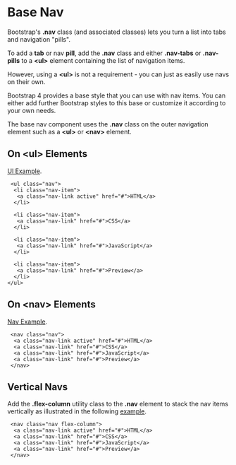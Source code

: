 
# Base Nav

Bootstrap's **.nav** class (and associated classes) lets you turn a list into tabs and navigation "pills".

To add a **tab** or nav **pill**, add the **.nav** class and either **.nav-tabs** or **.nav-pills**
to a **&lt;ul&gt;** element containing the list of navigation items.

However, using a **&lt;ul&gt;** is not a requirement \- you can just as easily use navs on their own.

Bootstrap 4 provides a base style that you can use with nav items. You can either add further Bootstrap styles to this
base or customize it according to your own needs.

The base nav component uses the **.nav** class on the outer navigation element such as a **&lt;ul&gt;** or **&lt;nav&gt;** element.

## On &lt;ul&gt; Elements

<a href="archives/Class Htmls/ex1.html" target = "_blank">Ul Example</a>.
~~~
 <ul class="nav">
  <li class="nav-item">
   <a class="nav-link active" href="#">HTML</a>
  </li>

  <li class="nav-item">
   <a class="nav-link" href="#">CSS</a>
  </li>

  <li class="nav-item">
   <a class="nav-link" href="#">JavaScript</a>
  </li>

  <li class="nav-item">
   <a class="nav-link" href="#">Preview</a>
  </li>
</ul>
~~~

## On &lt;nav&gt; Elements

<a href="archives/Class Htmls/ex2.html" target = "_blank">Nav Example</a>.

~~~
 <nav class="nav">
  <a class="nav-link active" href="#">HTML</a>
  <a class="nav-link" href="#">CSS</a>
  <a class="nav-link" href="#">JavaScript</a>
  <a class="nav-link" href="#">Preview</a>
 </nav>
~~~

## Vertical Navs

Add the **.flex-column** utility class to the **.nav** element to stack the nav items vertically as illustrated
in the following <a href="archives/Class Htmls/ex3.html" target = "_blank">example</a>.

~~~
 <nav class="nav flex-column">
  <a class="nav-link active" href="#">HTML</a>
  <a class="nav-link" href="#">CSS</a>
  <a class="nav-link" href="#">JavaScript</a>
  <a class="nav-link" href="#">Preview</a>
 </nav>
~~~
